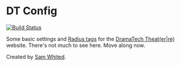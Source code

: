 # DT Config

[![Build Status](https://secure.travis-ci.org/dramatech/radiant-dtconfig-extension.png)](http://travis-ci.org/dramatech/radiant-dtconfig-extension)

Some basic settings and [Radius tags](https://github.com/jlong/radius) for the
[DramaTech Theat(er|re)](http://dramatech.org) website. There's not much to see
here. Move along now.

Created by [Sam Whited](https://samwhited.com).

